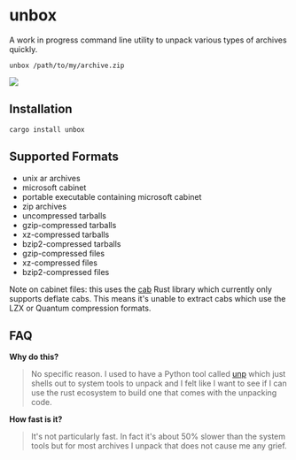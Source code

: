 # unbox

A work in progress command line utility to unpack various types of archives quickly.

```
unbox /path/to/my/archive.zip
```

<img src="https://raw.githubusercontent.com/mitsuhiko/unbox/master/unbox.gif">

## Installation

```
cargo install unbox
```

## Supported Formats

- unix ar archives
- microsoft cabinet
- portable executable containing microsoft cabinet
- zip archives
- uncompressed tarballs
- gzip-compressed tarballs
- xz-compressed tarballs
- bzip2-compressed tarballs
- gzip-compressed files
- xz-compressed files
- bzip2-compressed files

Note on cabinet files: this uses the [cab](https://crates.io/crates/cab) Rust library which
currently only supports deflate cabs.  This means it's unable to extract cabs which use
the LZX or Quantum compression formats.

## FAQ

**Why do this?**

> No specific reason.  I used to have a Python tool called [unp](https://github.com/mitsuhiko/unp)
> which just shells out to system tools to unpack and I felt like I want to see if I can use the
> rust ecosystem to build one that comes with the unpacking code.

**How fast is it?**

> It's not particularly fast.  In fact it's about 50% slower than the system tools but for most
> archives I unpack that does not cause me any grief.

